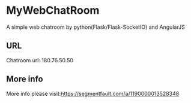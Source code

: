 # MyWebChatRoom
A simple web chatroom by python(Flask/Flask-SocketIO) and AngularJS

## URL
Chatroom url: 180.76.50.50

## More info
More info please visit:https://segmentfault.com/a/1190000013528348
